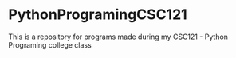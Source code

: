 # PythonProgramingCSC121
This is a repository for programs made during my CSC121 - Python Programing college class

